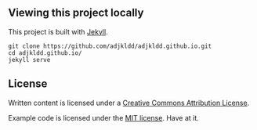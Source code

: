 ## Viewing this project locally

This project is built with [Jekyll](https://jekyllrb.com).

    git clone https://github.com/adjkldd/adjkldd.github.io.git
    cd adjkldd.github.io/
    jekyll serve

## License

Written content is licensed under a [Creative Commons Attribution License](http://creativecommons.org/licenses/by/4.0/).

Example code is licensed under the [MIT license](http://desandro.mit-license.org). Have at it.
